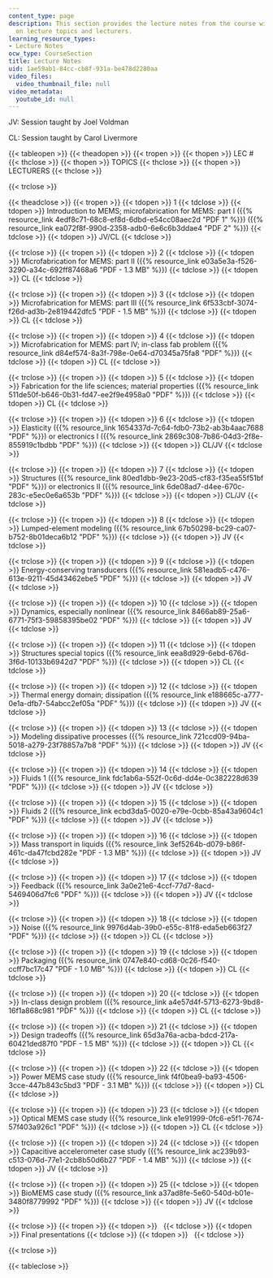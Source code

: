 ```yaml
---
content_type: page
description: This section provides the lecture notes from the course with information
  on lecture topics and lecturers.
learning_resource_types:
- Lecture Notes
ocw_type: CourseSection
title: Lecture Notes
uid: 1ae59ab1-84cc-cb8f-931a-be478d2280aa
video_files:
  video_thumbnail_file: null
video_metadata:
  youtube_id: null
---
```


JV: Session taught by Joel Voldman

CL: Session taught by Carol Livermore

{{< tableopen >}}
{{< theadopen >}}
{{< tropen >}}
{{< thopen >}}
LEC #
{{< thclose >}}
{{< thopen >}}
TOPICS
{{< thclose >}}
{{< thopen >}}
LECTURERS
{{< thclose >}}

{{< trclose >}}

{{< theadclose >}}
{{< tropen >}}
{{< tdopen >}}
1
{{< tdclose >}}
{{< tdopen >}}
Introduction to MEMS; microfabrication for MEMS: part I ({{% resource_link 4edf8c71-68c8-ef8d-6dbd-e54cc08aec2d "PDF 1" %}}) ({{% resource_link ea072f8f-990d-2358-adb0-6e6c6b3ddae4 "PDF 2" %}})
{{< tdclose >}}
{{< tdopen >}}
JV/CL
{{< tdclose >}}

{{< trclose >}}
{{< tropen >}}
{{< tdopen >}}
2
{{< tdclose >}}
{{< tdopen >}}
Microfabrication for MEMS: part II ({{% resource_link e03a5e3a-f526-3290-a34c-692ff87468a6 "PDF - 1.3 MB" %}})
{{< tdclose >}}
{{< tdopen >}}
CL
{{< tdclose >}}

{{< trclose >}}
{{< tropen >}}
{{< tdopen >}}
3
{{< tdclose >}}
{{< tdopen >}}
Microfabrication for MEMS: part III ({{% resource_link 6f533cbf-3074-f26d-ad3b-2e819442dfc5 "PDF - 1.5 MB" %}})
{{< tdclose >}}
{{< tdopen >}}
CL
{{< tdclose >}}

{{< trclose >}}
{{< tropen >}}
{{< tdopen >}}
4
{{< tdclose >}}
{{< tdopen >}}
Microfabrication for MEMS: part IV; in-class fab problem ({{% resource_link d84ef574-8a3f-798e-0e64-d70345a75fa8 "PDF" %}})
{{< tdclose >}}
{{< tdopen >}}
CL
{{< tdclose >}}

{{< trclose >}}
{{< tropen >}}
{{< tdopen >}}
5
{{< tdclose >}}
{{< tdopen >}}
Fabrication for the life sciences; material properties ({{% resource_link 511de50f-b646-0b31-fd47-ee2f9e4958a0 "PDF" %}})
{{< tdclose >}}
{{< tdopen >}}
CL
{{< tdclose >}}

{{< trclose >}}
{{< tropen >}}
{{< tdopen >}}
6
{{< tdclose >}}
{{< tdopen >}}
Elasticity ({{% resource_link 1654337d-7c64-fdb0-73b2-ab3b4aac7688 "PDF" %}}) or electronics I ({{% resource_link 2869c308-7b86-04d3-2f8e-855919c1bdbb "PDF" %}})
{{< tdclose >}}
{{< tdopen >}}
CL/JV
{{< tdclose >}}

{{< trclose >}}
{{< tropen >}}
{{< tdopen >}}
7
{{< tdclose >}}
{{< tdopen >}}
Structures ({{% resource_link 80ed1dbb-9e23-20d5-cf83-f35ea55f51bf "PDF" %}}) or electronics II ({{% resource_link 6de08ad7-d4ee-670c-283c-e5ec0e6a653b "PDF" %}})
{{< tdclose >}}
{{< tdopen >}}
CL/JV
{{< tdclose >}}

{{< trclose >}}
{{< tropen >}}
{{< tdopen >}}
8
{{< tdclose >}}
{{< tdopen >}}
Lumped-element modeling ({{% resource_link 67b50298-bc29-ca07-b752-8b01deca6b12 "PDF" %}})
{{< tdclose >}}
{{< tdopen >}}
JV
{{< tdclose >}}

{{< trclose >}}
{{< tropen >}}
{{< tdopen >}}
9
{{< tdclose >}}
{{< tdopen >}}
Energy-conserving transducers ({{% resource_link 581eadb5-c476-613e-9211-45d43462ebe5 "PDF" %}})
{{< tdclose >}}
{{< tdopen >}}
JV
{{< tdclose >}}

{{< trclose >}}
{{< tropen >}}
{{< tdopen >}}
10
{{< tdclose >}}
{{< tdopen >}}
Dynamics, especially nonlinear ({{% resource_link 8466ab89-25a6-6771-75f3-59858395be02 "PDF" %}})
{{< tdclose >}}
{{< tdopen >}}
JV
{{< tdclose >}}

{{< trclose >}}
{{< tropen >}}
{{< tdopen >}}
11
{{< tdclose >}}
{{< tdopen >}}
Structures special topics ({{% resource_link eea8d929-6ebd-676d-3f6d-10133b6942d7 "PDF" %}})
{{< tdclose >}}
{{< tdopen >}}
CL
{{< tdclose >}}

{{< trclose >}}
{{< tropen >}}
{{< tdopen >}}
12
{{< tdclose >}}
{{< tdopen >}}
Thermal energy domain; dissipation ({{% resource_link e188665c-a777-0e1a-dfb7-54abcc2ef05a "PDF" %}})
{{< tdclose >}}
{{< tdopen >}}
JV
{{< tdclose >}}

{{< trclose >}}
{{< tropen >}}
{{< tdopen >}}
13
{{< tdclose >}}
{{< tdopen >}}
Modeling dissipative processes ({{% resource_link 721ccd09-94ba-5018-a279-23f78857a7b8 "PDF" %}})
{{< tdclose >}}
{{< tdopen >}}
JV
{{< tdclose >}}

{{< trclose >}}
{{< tropen >}}
{{< tdopen >}}
14
{{< tdclose >}}
{{< tdopen >}}
Fluids 1 ({{% resource_link fdc1ab6a-552f-0c6d-dd4e-0c382228d639 "PDF" %}})
{{< tdclose >}}
{{< tdopen >}}
JV
{{< tdclose >}}

{{< trclose >}}
{{< tropen >}}
{{< tdopen >}}
15
{{< tdclose >}}
{{< tdopen >}}
Fluids 2 ({{% resource_link ecbd3da5-0020-e79e-0cbb-85a43a9604c1 "PDF" %}})
{{< tdclose >}}
{{< tdopen >}}
JV
{{< tdclose >}}

{{< trclose >}}
{{< tropen >}}
{{< tdopen >}}
16
{{< tdclose >}}
{{< tdopen >}}
Mass transport in liquids ({{% resource_link 3ef5264b-d079-b86f-461c-da47fcbd282e "PDF - 1.3 MB" %}})
{{< tdclose >}}
{{< tdopen >}}
JV
{{< tdclose >}}

{{< trclose >}}
{{< tropen >}}
{{< tdopen >}}
17
{{< tdclose >}}
{{< tdopen >}}
Feedback ({{% resource_link 3a0e21e6-4ccf-77d7-8acd-5469406d7fc6 "PDF" %}})
{{< tdclose >}}
{{< tdopen >}}
JV
{{< tdclose >}}

{{< trclose >}}
{{< tropen >}}
{{< tdopen >}}
18
{{< tdclose >}}
{{< tdopen >}}
Noise ({{% resource_link 9976d4ab-39b0-e55c-81f8-eda5eb663f27 "PDF" %}})
{{< tdclose >}}
{{< tdopen >}}
CL
{{< tdclose >}}

{{< trclose >}}
{{< tropen >}}
{{< tdopen >}}
19
{{< tdclose >}}
{{< tdopen >}}
Packaging ({{% resource_link 0747e840-cd68-0c26-f540-ccff7bc17c47 "PDF - 1.0 MB" %}})
{{< tdclose >}}
{{< tdopen >}}
CL
{{< tdclose >}}

{{< trclose >}}
{{< tropen >}}
{{< tdopen >}}
20
{{< tdclose >}}
{{< tdopen >}}
In-class design problem ({{% resource_link a4e57d4f-5713-6273-9bd8-16f1a868c981 "PDF" %}})
{{< tdclose >}}
{{< tdopen >}}
CL
{{< tdclose >}}

{{< trclose >}}
{{< tropen >}}
{{< tdopen >}}
21
{{< tdclose >}}
{{< tdopen >}}
Design tradeoffs ({{% resource_link 65d3a76a-acba-bdcd-217a-60421ded87f0 "PDF - 1.5 MB" %}})
{{< tdclose >}}
{{< tdopen >}}
CL
{{< tdclose >}}

{{< trclose >}}
{{< tropen >}}
{{< tdopen >}}
22
{{< tdclose >}}
{{< tdopen >}}
Power MEMS case study ({{% resource_link f4f0bea9-ba93-4506-3cce-447b843c5bd3 "PDF - 3.1 MB" %}})
{{< tdclose >}}
{{< tdopen >}}
CL
{{< tdclose >}}

{{< trclose >}}
{{< tropen >}}
{{< tdopen >}}
23
{{< tdclose >}}
{{< tdopen >}}
Optical MEMS case study ({{% resource_link e1e91999-0fc6-e5f1-7674-57f403a926c1 "PDF" %}})
{{< tdclose >}}
{{< tdopen >}}
CL
{{< tdclose >}}

{{< trclose >}}
{{< tropen >}}
{{< tdopen >}}
24
{{< tdclose >}}
{{< tdopen >}}
Capacitive accelerometer case study ({{% resource_link ac239b93-c513-076d-77e1-2cb8b50d6b27 "PDF - 1.4 MB" %}})
{{< tdclose >}}
{{< tdopen >}}
JV
{{< tdclose >}}

{{< trclose >}}
{{< tropen >}}
{{< tdopen >}}
25
{{< tdclose >}}
{{< tdopen >}}
BioMEMS case study ({{% resource_link a37ad8fe-5e60-540d-b01e-3480f8779992 "PDF" %}})
{{< tdclose >}}
{{< tdopen >}}
JV
{{< tdclose >}}

{{< trclose >}}
{{< tropen >}}
{{< tdopen >}}
 
{{< tdclose >}}
{{< tdopen >}}
Final presentations
{{< tdclose >}}
{{< tdopen >}}
 
{{< tdclose >}}

{{< trclose >}}

{{< tableclose >}}